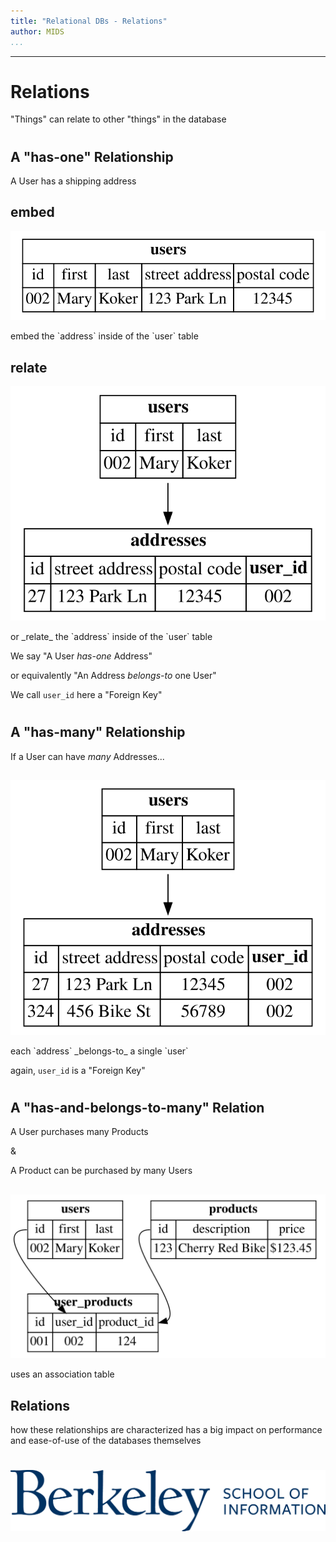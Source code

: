 ```yaml
---
title: "Relational DBs - Relations"
author: MIDS
...
```


---

# Relations

"Things" can relate to other "things" in the database


#
## A "has-one" Relationship

A User has a shipping address


## embed

![](4.2.2-rdb-relations-embed.svg)

<div class="notes">
embed the `address` inside of the `user` table
</div>


## relate

![](4.2.2-rdb-relations-hone.svg)


<div class="notes">
or _relate_ the `address` inside of the `user` table

We say "A User _has-one_ Address"

or equivalently "An Address _belongs-to_ one User"

We call `user_id` here a "Foreign Key"
</div>


#
## A "has-many" Relationship

If a User can have _many_ Addresses...

##

![](4.2.2-rdb-relations-hm.svg)

<div class="notes">
each `address` _belongs-to_ a single `user`

again, `user_id` is a "Foreign Key"
</div>


#
## A "has-and-belongs-to-many" Relation

A User purchases many Products

&

A Product can be purchased by many Users


## 

![](4.2.2-rdb-relations-habtm.svg)

<div class="notes">
uses an association table
</div>



## Relations

how these relationships are characterized has
a big impact on performance and ease-of-use
of the databases themselves


#

<img class="logo" src="images/berkeley-school-of-information-logo.png"/>


